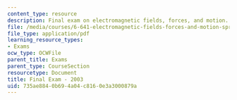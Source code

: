 ```yaml
---
content_type: resource
description: Final exam on electromagnetic fields, forces, and motion.
file: /media/courses/6-641-electromagnetic-fields-forces-and-motion-spring-2005/735ae8840b694a04c8160e3a3000879a_final1.pdf
file_type: application/pdf
learning_resource_types:
- Exams
ocw_type: OCWFile
parent_title: Exams
parent_type: CourseSection
resourcetype: Document
title: Final Exam - 2003
uid: 735ae884-0b69-4a04-c816-0e3a3000879a
---
```

